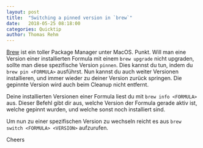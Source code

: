 ```yaml
---
layout: post
title:  "Switching a pinned version in `brew`"
date:   2018-05-25 08:18:00
categories: Quicktip
author: Thomas Rehm
---
```


[Brew](https://brew.sh) ist ein toller Package Manager unter MacOS. Punkt. Will man eine Version einer installierten Formula mit einem `brew upgrade` nicht upgraden, sollte man diese spezifische Version `pinnen`. Dies kannst du tun, indem du `brew pin <FORMULA>` ausführst. Nun kannst du auch weiter Versionen installieren, und immer wieder zu deiner Version zurück springen. Die gepinnte Version wird auch beim Cleanup nicht entfernt.

Deine installierten Versionen einer Formula liest du mit `brew info <FORMULA>` aus. Dieser Befehl gibt dir aus, welche Version der Formula gerade aktiv ist, welche gepinnt wurden, und welche sonst noch installiert sind.

Um nun zu einer spezifischen Version zu wechseln reicht es aus `brew switch <FORMULA> <VERSION>` aufzurufen.

Cheers

